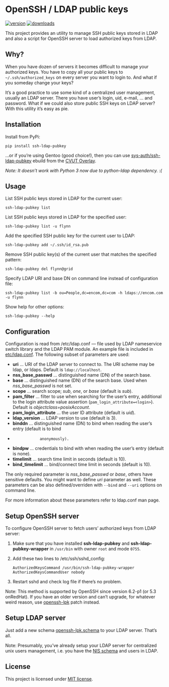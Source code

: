 OpenSSH / LDAP public keys
==========================
[![version](https://badge.fury.io/py/ssh-ldap-pubkey.svg)](https://pypi.python.org/pypi/ssh-ldap-pubkey)
[![downloads](https://pypip.in/d/ssh-ldap-pubkey/badge.svg)](https://pypi.python.org/pypi/ssh-ldap-pubkey)

This project provides an utility to manage SSH public keys stored in LDAP and also a script for
OpenSSH server to load authorized keys from LDAP.


Why?
----

When you have dozen of servers it becomes difficult to manage your authorized keys. You have to
copy all your public keys to `~/.ssh/authorized_keys` on every server you want to login to. And
what if you someday change your keys?

It’s a good practice to use some kind of a centralized user management, usually an LDAP server.
There you have user’s login, uid, e-mail, … and password. What if we could also store public SSH
keys on LDAP server? With this utility it’s easy as pie.


Installation
------------

Install from PyPi:

    pip install ssh-ldap-pubkey

…or if you’re using Gentoo (good choice!), then you can use [sys-auth/ssh-ldap-pubkey][ebuild]
ebuild from the [CVUT Overlay][cvut-overlay].

_Note: It doesn’t work with Python 3 now due to python-ldap dependency. :(_


Usage
-----

List SSH public keys stored in LDAP for the current user:

    ssh-ldap-pubkey list

List SSH public keys stored in LDAP for the specified user:

    ssh-ldap-pubkey list -u flynn

Add the specified SSH public key for the current user to LDAP:

    ssh-ldap-pubkey add ~/.ssh/id_rsa.pub

Remove SSH public key(s) of the current user that matches the specified pattern:

    ssh-ldap-pubkey del flynn@grid

Specify LDAP URI and base DN on command line instead of configuration file:

    ssh-ldap-pubkey list -b ou=People,dc=encom,dc=com -h ldaps://encom.com -u flynn

Show help for other options:

    ssh-ldap-pubkey --help


Configuration
-------------

Configuration is read from /etc/ldap.conf — file used by LDAP nameservice switch library and the
LDAP PAM module. An example file is included in [etc/ldap.conf][ldap.conf]. The following subset of
parameters are used:

*  **uri** ... URI of the LDAP server to connect to. The URI scheme may be ldap, or ldaps.
               Default is `ldap://localhost`.
*  **nss_base_passwd** ... distinguished name (DN) of the search base.
*  **base** ... distinguished name (DN) of the search base. Used when *nss_base_passwd* is not set.
*  **scope** ... search scope; _sub_, _one_, or _base_ (default is _sub_).
*  **pam_filter** ... filter to use when searching for the user’s entry, additional to the login
        attribute value assertion (`pam_login_attribute=<login>`). Default is
        _objectclass=posixAccount_.
*  **pam_login_attribute** ... the user ID attribute (default is _uid_).
*  **ldap_version** ... LDAP version to use (default is 3).
*  **binddn** ... distinguished name (DN) to bind when reading the user’s entry (default is to bind
*                 anonymously).
*  **bindpw** ... credentials to bind with when reading the user’s entry (default is none).
*  **timelimit** ... search time limit in seconds (default is 10).
*  **bind_timelimit** ... bind/connect time limit in seconds (default is 10).

The only required parameter is *nss_base_passwd* or _base_, others have sensitive defaults. You
might want to define _uri_ parameter as well. These parameters can be also defined/overriden
with `--bind` and `--uri` options on command line.

For more information about these parameters refer to ldap.conf man page.


Setup OpenSSH server
--------------------

To configure OpenSSH server to fetch users’ authorized keys from LDAP server:

1.  Make sure that you have installed **ssh-ldap-pubkey** and **ssh-ldap-pubkey-wrapper** in
    `/usr/bin` with owner `root` and mode `0755`.
2.  Add these two lines to /etc/ssh/sshd_config:

        AuthorizedKeysCommand /usr/bin/ssh-ldap-pubkey-wrapper
        AuthorizedKeysCommandUser nobody

3.  Restart sshd and check log file if there’s no problem.

Note: This method is supported by OpenSSH since version 6.2-p1 (or 5.3 onRedHat). If you have an
older version and can’t upgrade, for whatever weird reason, use [openssh-lpk] patch instead.


Setup LDAP server
------------------

Just add a new schema [openssh-lpk.schema] to your LDAP server. That’s all.

Note: Presumably, you’ve already setup your LDAP server for centralized unix users management,
i.e. you have the [NIS schema](http://www.zytrax.com/books/ldap/ape/nis.html) and users in LDAP.


License
-------

This project is licensed under [MIT license](http://opensource.org/licenses/MIT).


[python-ldap]: https://pypi.python.org/pypi/python-ldap/
[ebuild]: https://github.com/cvut/gentoo-overlay/tree/master/sys-auth/ssh-ldap-pubkey
[cvut-overlay]: https://github.com/cvut/gentoo-overlay
[openssh-lpk]: http://code.google.com/p/openssh-lpk/

[ldap.conf]: https://github.com/jirutka/ssh-ldap-pubkey/blob/master/etc/ldap.conf
[openssh-lpk.schema]: https://github.com/jirutka/ssh-ldap-pubkey/blob/master/etc/openssh-lpk.schema
